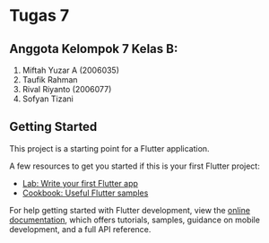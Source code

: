 # Tugas 7

## Anggota Kelompok 7 Kelas B:
1. Miftah Yuzar A (2006035)
2. Taufik Rahman
3. Rival Riyanto (2006077)
4. Sofyan Tizani

## Getting Started

This project is a starting point for a Flutter application.

A few resources to get you started if this is your first Flutter project:

- [Lab: Write your first Flutter app](https://docs.flutter.dev/get-started/codelab)
- [Cookbook: Useful Flutter samples](https://docs.flutter.dev/cookbook)

For help getting started with Flutter development, view the
[online documentation](https://docs.flutter.dev/), which offers tutorials,
samples, guidance on mobile development, and a full API reference.
